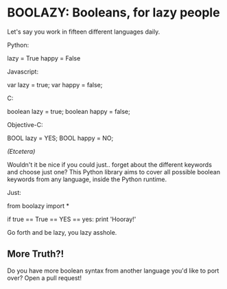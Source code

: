 # BOOLAZY: Booleans, for lazy people

Let's say you work in fifteen different languages daily.

Python:

  lazy = True
  happy = False

Javascript:

  var lazy = true;
  var happy = false;

C:

  boolean lazy = true;
  boolean happy = false;

Objective-C:

  BOOL lazy = YES;
  BOOL happy = NO;

_(Etcetera)_

Wouldn't it be nice if you could just.. forget about the different keywords and choose just one? This Python library aims to cover all possible boolean keywords from any language, inside the Python runtime.

Just:

  from boolazy import *

  if true == True == YES == yes:
     print 'Hooray!'


Go forth and be lazy, you lazy asshole.

## More Truth?!

Do you have more boolean syntax from another language you'd like to port over? Open a pull request!
